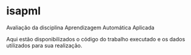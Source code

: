 # isapml
Avaliação da disciplina Aprendizagem Automática Aplicada

Aqui estão disponibilizados o código do trabalho executado e os dados utilizados para sua realização.
